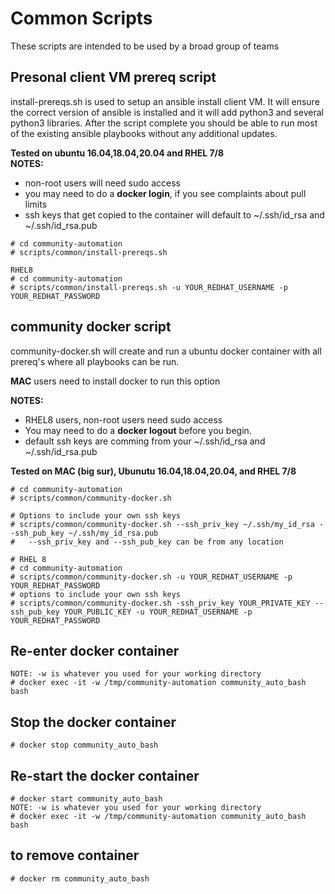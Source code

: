# Common Scripts

These scripts are intended to be used by a broad group of teams

## Presonal client VM prereq script

install-prereqs.sh is used to setup an ansible install client VM.   It will ensure the correct version of ansible is installed and it will add python3 and several python3 libraries.  After the script complete you should be able to run most of the existing ansible playbooks without any additional updates.  

**Tested on ubuntu 16.04,18.04,20.04 and RHEL 7/8**  
**NOTES:**

- non-root users will need sudo access
- you may need to do a **docker login**, if you see complaints about pull limits
- ssh keys that get copied to the container will default to ~/.ssh/id_rsa and ~/.ssh/id_rsa.pub

```
# cd community-automation
# scripts/common/install-prereqs.sh

RHEL8
# cd community-automation
# scripts/common/install-prereqs.sh -u YOUR_REDHAT_USERNAME -p YOUR_REDHAT_PASSWORD
```

## community docker script
community-docker.sh will create and run a ubuntu docker container with all prereq's where all playbooks can be run.

**MAC** users need to install docker to run this option

**NOTES:**

- RHEL8 users, non-root users need sudo access
- You may need to do a **docker logout** before you begin.
- default ssh keys are comming from your ~/.ssh/id_rsa and ~/.ssh/id_rsa.pub

**Tested on MAC (big sur), Ubunutu 16.04,18.04,20.04, and RHEL 7/8**

```
# cd community-automation
# scripts/common/community-docker.sh

# Options to include your own ssh keys
# scripts/common/community-docker.sh --ssh_priv_key ~/.ssh/my_id_rsa --ssh_pub_key ~/.ssh/my_id_rsa.pub
#   --ssh_priv_key and --ssh_pub_key can be from any location
```

```
# RHEL 8
# cd community-automation
# scripts/common/community-docker.sh -u YOUR_REDHAT_USERNAME -p YOUR_REDHAT_PASSWORD
# options to include your own ssh keys
# scripts/common/community-docker.sh -ssh_priv_key YOUR_PRIVATE_KEY -- ssh_pub_key YOUR_PUBLIC_KEY -u YOUR_REDHAT_USERNAME -p YOUR_REDHAT_PASSWORD
```

## Re-enter docker container

```
NOTE: -w is whatever you used for your working directory
# docker exec -it -w /tmp/community-automation community_auto_bash bash
```

## Stop the docker container

```
# docker stop community_auto_bash
```

## Re-start the docker container

```
# docker start community_auto_bash
NOTE: -w is whatever you used for your working directory
# docker exec -it -w /tmp/community-automation community_auto_bash bash
```

## to remove container

```
# docker rm community_auto_bash
```
